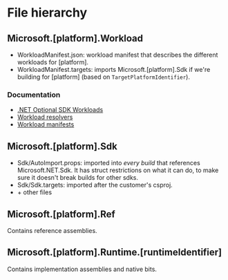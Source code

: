 # File hierarchy

## Microsoft.[platform].Workload

* WorkloadManifest.json: workload manifest that describes the different workloads for [platform].
* WorkloadManifest.targets: imports Microsoft.[platform].Sdk if we're building for [platform] (based on `TargetPlatformIdentifier`).

### Documentation

* [.NET Optional SDK Workloads](https://github.com/dotnet/designs/blob/main/accepted/2020/workloads/workloads.md)
* [Workload resolvers](https://github.com/dotnet/designs/blob/main/accepted/2020/workloads/workload-resolvers.md)
* [Workload manifests](https://github.com/dotnet/designs/pull/120)

## Microsoft.[platform].Sdk

* Sdk/AutoImport.props: imported into _every build_ that references Microsoft.NET.Sdk. It has struct restrictions on what it can do, to make sure it doesn't break builds for other sdks.
* Sdk/Sdk.targets: imported after the customer's csproj.
* \+ other files

## Microsoft.[platform].Ref

Contains reference assemblies.

## Microsoft.[platform].Runtime.[runtimeIdentifier]

Contains implementation assemblies and native bits.
